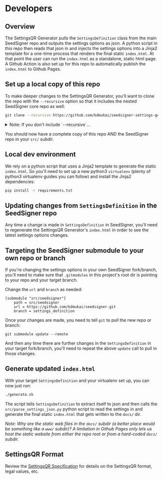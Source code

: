 # Developers

## Overview
The SettingsQR Generator pulls the `SettingsDefinition` class from the main SeedSigner repo and outputs the settings options as json. A python script in this repo then reads that json in and injects the settings options into a Jinja2 template for a one-time process that renders the final static `index.html`. At that point the user can run the `index.html` as a standalone, static html page. A Github Action is also set up for this repo to automatically publish the `index.html` to Github Pages.


## Set up a local copy of this repo
To make deeper changes to the SettingsQR Generator, you'll want to clone the repo with the `--recursive` option so that it includes the nested SeedSigner core repo as well:
```bash
git clone --recursive https://github.com/kdmukai/seedsigner-settings-generator.git
```

<details>
    <summary>Note: If you don't include `--recursive`...</summary>
    You'll need to make two follow-up calls:

    ```bash
    git submodule init
    git submodule update --remote
    ```
</details>

You should now have a complete copy of this repo AND the SeedSigner repo in your `src/` subdir.


## Local dev environment
We rely on a python script that uses a Jinja2 template to generate the static `index.html`. So you'll need to set up a new python3 `virtualenv` (plenty of python3 virtualenv guides you can follow) and install the Jinja2 dependencies:
```bash
pip install -r requirements.txt
```


## Updating changes from `SettingsDefinition` in the SeedSigner repo
Any time a change is made in `SettingsDefinition` in SeedSigner, you'll need to regenerate the SettingsQR Generator's `index.html` in order to see the latest settings options changes.


## Targeting the SeedSigner submodule to your own repo or branch
If you're changing the settings options in your own SeedSigner fork/branch, you'll need to make sure that `.gitmodules` in this project's root dir is pointing to your repo and your target branch.

Change the `url` and `branch` as needed:
```
[submodule "src/seedsigner"]
	path = src/seedsigner
	url = https://github.com/kdmukai/seedsigner.git
	branch = settings_definition
```

Once your changes are made, you need to tell `git` to pull the new repo or branch:
```
git submodule update --remote
```

And then any time there are further changes in the `SettingsDefinition` in your target fork/branch, you'll need to repeat the above `update` call to pull in those changes.


## Generate updated `index.html`
With your target `SettingsDefinition` and your virtualenv set up, you can now just run:
```bash
./generate.sh
```

The script tells `SettingsDefinition` to extract itself to json and then calls the `src/parse_settings_json.py` python script to read the settings in and generate the final static `index.html` that gets written to the `docs/` dir.

*Note: Why are the static web files in the `docs/` subdir (a better place would be something like a `www/` subdir)? A limitation in Github Pages only lets us host the static website from either the repo root or from a hard-coded `docs/` subdir.*


## SettingsQR Format
Review the [SettingsQR Specification](settingsqr_specification.md) for details on the SettingsQR format, legal values, etc.
